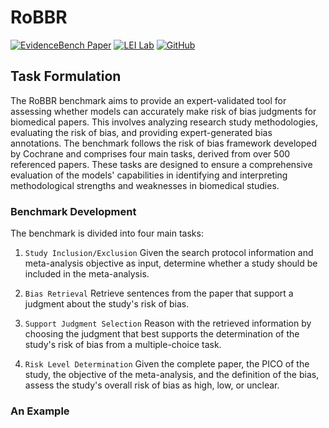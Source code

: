 # RoBBR

[![EvidenceBench Paper](https://img.shields.io/badge/Paper-NeurIPS-blue.svg?logo=read-the-docs&logoColor=white)](https://link_to_your_paper) [![LEI Lab](https://img.shields.io/badge/Lab%20Group-LEI%20Lab-blue.svg?logo=teams&logoColor=white)](https://lei.ucsd.edu/) [![GitHub](https://img.shields.io/badge/GitHub-EvidenceBench-blue.svg?logo=github&logoColor=white)](https://github.com/RoBBR-Benchmark/RoBBR)

## Task Formulation

The RoBBR benchmark aims to provide an expert-validated tool for assessing whether models can accurately make risk of bias judgments for biomedical papers. This involves analyzing research study methodologies, evaluating the risk of bias, and providing expert-generated bias annotations. The benchmark follows the risk of bias framework developed by Cochrane and comprises four main tasks, derived from over 500 referenced papers. These tasks are designed to ensure a comprehensive evaluation of the models' capabilities in identifying and interpreting methodological strengths and weaknesses in biomedical studies.

### Benchmark Development

The benchmark is divided into four main tasks:

1. ``Study Inclusion/Exclusion`` Given the search protocol information and meta-analysis objective as input, determine whether a study should be included in the meta-analysis.

2. ``Bias Retrieval`` Retrieve sentences from the paper that support a judgment about the study's risk of bias.

3. ``Support Judgment Selection`` Reason with the retrieved information by choosing the judgment that best supports the determination of the study's risk of bias from a multiple-choice task.

4. ``Risk Level Determination`` Given the complete paper, the PICO of the study, the objective of the meta-analysis, and the definition of the bias, assess the study's overall risk of bias as high, low, or unclear.

### An Example

